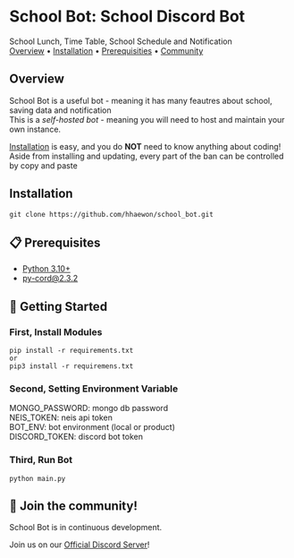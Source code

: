# School Bot: School Discord Bot

School Lunch, Time Table, School Schedule and Notification  
[Overview](#overview) • [Installation](#installation) • [Prerequisities](#🚧-prerequisites) • [Community](#join-the-community)

## Overview

School Bot is a useful bot - meaning it has many feautres about school, saving data and notification  
This is a _self-hosted bot_ - meaning you will need to host and maintain your own instance.

[Installation](#installation) is easy, and you do **NOT** need to know anything about coding! Aside from installing and updating, every part of the ban can be controlled by copy and paste

## Installation

```
git clone https://github.com/hhaewon/school_bot.git
```

## 📋 Prerequisites

- [Python 3.10+](https://www.python.org/downloads/)
- [py-cord@2.3.2](https://pypi.org/project/py-cord/2.3.2/)

## 📝 Getting Started

### First, Install Modules

```
pip install -r requirements.txt
or
pip3 install -r requiremens.txt
```

### Second, Setting Environment Variable

MONGO_PASSWORD: mongo db password  
NEIS_TOKEN: neis api token  
BOT_ENV: bot environment (local or product)  
DISCORD_TOKEN: discord bot token

### Third, Run Bot

```
python main.py
```

## 📝 Join the community!

School Bot is in continuous development.

Join us on our [Official Discord Server](https://discord.gg/vGx5kmykhr)!
